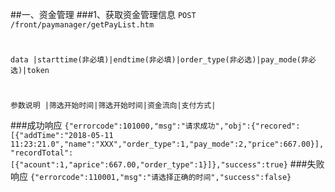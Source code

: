##一、资金管理
###1、获取资金管理信息
```POST /front/paymanager/getPayList.htm```
#
```data |starttime(非必填)|endtime(非必填)|order_type(非必选)|pay_mode(非必选)|token```
#
```参数说明 |筛选开始时间|筛选开始时间|资金流向|支付方式|```

###成功响应
    `{"errorcode":101000,"msg":"请求成功","obj":{"recored":[{"addTime":"2018-05-11 11:23:21.0","name":"XXX","order_type":1,"pay_mode":2,"price":667.00}],"recordTotal":[{"acount":1,"aprice":667.00,"order_type":1}]},"success":true}`
###失败响应
   `{"errorcode":110001,"msg":"请选择正确的时间","success":false}`



